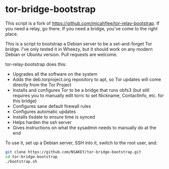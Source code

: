 tor-bridge-bootstrap
===================

This script is a fork of https://github.com/micahflee/tor-relay-bootstrap. If you need a relay, go there. If you need a bridge, you've come to the right place.

This is a script to bootstrap a Debian server to be a set-and-forget Tor bridge. I've only tested it in Wheezy, but it should work on any modern Debian or Ubuntu version. Pull requests are welcome.

tor-relay-bootstrap does this:

* Upgrades all the software on the system
* Adds the deb.torproject.org repository to apt, so Tor updates will come directly from the Tor Project
* Installs and configures Tor to be a bridge that runs obfs3 (but still requires you to manually edit torrc to set Nickname, ContactInfo, etc. for this bridge)
* Configures sane default firewall rules
* Configures automatic updates
* Installs tlsdate to ensure time is synced
* Helps harden the ssh server
* Gives instructions on what the sysadmin needs to manually do at the end

To use it, set up a Debian server, SSH into it, switch to the root user, and:

```sh
git clone https://github.com/NSAKEY/tor-bridge-bootstrap.git
cd tor-bridge-bootstrap
./bootstrap.sh
```
